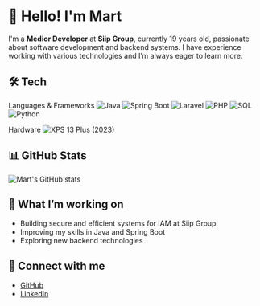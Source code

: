 # 👋 Hello! I'm Mart

I'm a **Medior Developer** at **Siip Group**, currently 19 years old, passionate about software development and backend systems. I have experience working with various technologies and I’m always eager to learn more.

## 🛠️ Tech

Languages & Frameworks
![Java](https://img.shields.io/badge/Java-ED8B00?style=for-the-badge&logo=java&logoColor=white)
![Spring Boot](https://img.shields.io/badge/Spring%20Boot-6DB33F?style=for-the-badge&logo=spring-boot&logoColor=white)
![Laravel](https://img.shields.io/badge/Laravel-FF2D20?style=for-the-badge&logo=laravel&logoColor=white)
![PHP](https://img.shields.io/badge/PHP-777BB4?style=for-the-badge&logo=php&logoColor=white)
![SQL](https://img.shields.io/badge/SQL-00758F?style=for-the-badge&logo=postgresql&logoColor=white)
![Python](https://img.shields.io/badge/Python-FFD43B?style=for-the-badge&logo=python&logoColor=blue)

Hardware
![XPS 13 Plus (2023)](https://img.shields.io/badge/dell-XPS%2013%20-007DB8?style=for-the-badge&logo=dell&logoColor=white)

## 📊 GitHub Stats
![Mart's GitHub stats](https://github-readme-stats.vercel.app/api?username=MartAtSiip&show_icons=true&theme=transparent)

## 🚀 What I’m working on
- Building secure and efficient systems for IAM at Siip Group
- Improving my skills in Java and Spring Boot
- Exploring new backend technologies

## 🔗 Connect with me
- [GitHub](https://github.com/MartAtSiip)
- [LinkedIn](https://www.linkedin.com/in/martvandermolen)

